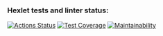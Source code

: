 ### Hexlet tests and linter status:
[![Actions Status](https://github.com/StepanenkoArtem/frontend-project-lvl3/workflows/hexlet-check/badge.svg)](https://github.com/StepanenkoArtem/frontend-project-lvl3/actions)
[![Test Coverage](https://api.codeclimate.com/v1/badges/b6177e5b4bd5082788de/test_coverage)](https://codeclimate.com/github/StepanenkoArtem/frontend-project-lvl3/test_coverage)
[![Maintainability](https://api.codeclimate.com/v1/badges/b6177e5b4bd5082788de/maintainability)](https://codeclimate.com/github/StepanenkoArtem/frontend-project-lvl3/maintainability)
